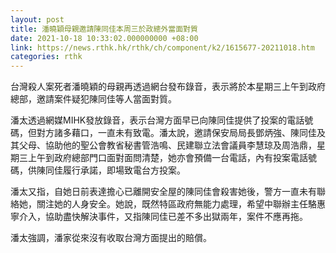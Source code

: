 ```yaml
---
layout: post
title: 潘曉穎母親邀請陳同佳本周三於政總外當面對質
date: 2021-10-18 10:33:02.000000000 +08:00
link: https://news.rthk.hk/rthk/ch/component/k2/1615677-20211018.htm
categories: rthk
---
```


台灣殺人案死者潘曉穎的母親再透過網台發布錄音，表示將於本星期三上午到政府總部，邀請案件疑犯陳同佳等人當面對質。

潘太透過網媒MIHK發放錄音，表示台灣方面早已向陳同佳提供了投案的電話號碼，但對方諸多藉口，一直未有致電。潘太說，邀請保安局局長鄧炳強、陳同佳及其父母、協助他的聖公會教省秘書管浩鳴、民建聯立法會議員李慧琼及周浩鼎，星期三上午到政府總部門口面對面問清楚，她亦會預備一台電話，內有投案電話號碼，供陳同佳履行承諾，即場致電台方投案。

潘太又指，自她日前表達擔心已離開安全屋的陳同佳會殺害她後，警方一直未有聯絡她，關注她的人身安全。她說，既然特區政府無能力處理，希望中聯辦主任駱惠寧介入，協助盡快解決事件，又指陳同佳已差不多出獄兩年，案件不應再拖。

潘太強調，潘家從來沒有收取台灣方面提出的賠償。
